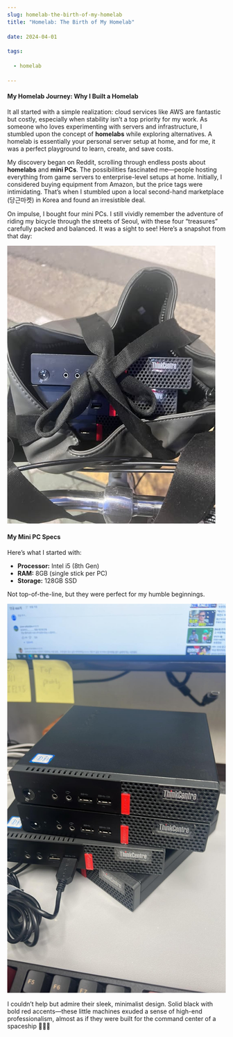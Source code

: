 ```yaml
--- 
slug: homelab-the-birth-of-my-homelab
title: "Homelab: The Birth of My Homelab"

date: 2024-04-01

tags: 

  - homelab

--- 
```




#### My Homelab Journey: Why I Built a Homelab

It all started with a simple realization: cloud services like AWS are fantastic but costly, especially when stability isn’t a top priority for my work. As someone who loves experimenting with servers and infrastructure, I stumbled upon the concept of **homelabs** while exploring alternatives. A homelab is essentially your personal server setup at home, and for me, it was a perfect playground to learn, create, and save costs.

My discovery began on Reddit, scrolling through endless posts about **homelabs** and **mini PCs**. The possibilities fascinated me—people hosting everything from game servers to enterprise-level setups at home. Initially, I considered buying equipment from Amazon, but the price tags were intimidating. That’s when I stumbled upon a local second-hand marketplace (당근마켓) in Korea and found an irresistible deal.

On impulse, I bought four mini PCs. I still vividly remember the adventure of riding my bicycle through the streets of Seoul, with these four “treasures” carefully packed and balanced. It was a sight to see! Here’s a snapshot from that day:

![Photo of my mini PCs during my bike ride home](image_1.png)

#### My Mini PC Specs

Here’s what I started with:

- **Processor:** Intel i5 (8th Gen)
- **RAM:** 8GB (single stick per PC)
- **Storage:** 128GB SSD

Not top-of-the-line, but they were perfect for my humble beginnings.


![When I first got my hands on these four Lenovo ThinkCentre mini PCs](image_2.png)

 I couldn’t help but admire their sleek, minimalist design. Solid black with bold red accents—these little machines exuded a sense of high-end professionalism, almost as if they were built for the command center of a spaceship 🚀🖤🔴